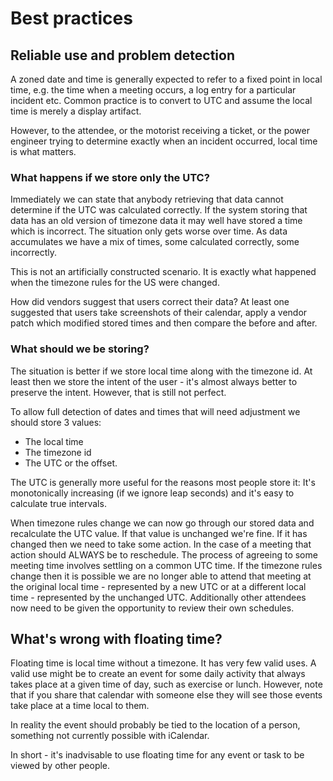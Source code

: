 # Best practices 

## Reliable use and problem detection
A zoned date and time is generally expected to refer to a fixed point in local time, e.g. the time when a meeting occurs, a log entry for a particular incident etc. Common practice is to convert to UTC and assume the local time is merely a display artifact.
  
However, to the attendee, or the motorist receiving a ticket, or the power engineer trying to determine exactly when an incident occurred, local time is what matters. 

### What happens if we store only the UTC?
Immediately we can state that anybody retrieving that data cannot determine if the UTC was calculated correctly. If the system storing that data has an old version of timezone data it may well have stored a time which is incorrect. The situation only gets worse over time. As data accumulates we have a mix of times, some calculated correctly, some incorrectly.

This is not an artificially constructed scenario. It is exactly what happened when the timezone rules for the US were changed. 

How did vendors suggest that users correct their data? At least one suggested that users take screenshots of their calendar, apply a vendor patch which modified stored times and then compare the before and after.

### What should we be storing?
The situation is better if we store local time along with the timezone id. At least then we store the intent of the user - it's almost always better to preserve the intent. However, that is still not perfect.

To allow full detection of dates and times that will need adjustment we should store 3 values:
   * The local time
   * The timezone id
   * The UTC or the offset.
   
The UTC is generally more useful for the reasons most people store it: It's monotonically increasing (if we ignore leap seconds) and it's easy to calculate true intervals.

When timezone rules change we can now go through our stored data and recalculate the UTC value. If that value is unchanged we're fine. If it has changed then we need to take some action. In the case of a meeting that action should ALWAYS be to reschedule. The process of agreeing to some meeting time involves settling on a common UTC time. If the timezone rules change then it is possible we are no longer able to attend that meeting at the original local time - represented by a new UTC or at a different local time - represented by the unchanged UTC. Additionally other attendees now need to be given the opportunity to review their own schedules.

## What's wrong with floating time?
Floating time is local time without a timezone. It has very few valid uses. A valid use might be to create an event for some daily activity that always takes place at a given time of day, such as exercise or lunch. However, note that if you share that calendar with someone else they will see those events take place at a time local to them.

In reality the event should probably be tied to the location of a person, something not currently possible with iCalendar.

In short - it's inadvisable to use floating time for any event or task to be viewed by other people.
